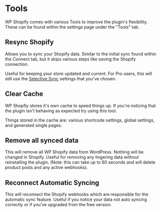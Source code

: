 # Tools

WP Shopify comes with various Tools to improve the plugin's flexibility. These can be found within the settings page under the "Tools" tab.

## Resync Shopify

Allows you to sync your Shopify data. Similar to the initial sync found within the Connect tab, but it skips various steps like saving the Shopify connection.

Useful for keeping your store updated and current. For Pro users, this will still use the [Selective Sync](getting-started/settings?id=selective-sync) settings that you've chosen.

## Clear Cache

WP Shopfiy stores it's own cache to speed things up. If you're noticing that the plugin isn't behaving as expected try using this tool.

Things stored in the cache are: various shortcode settings, global settings, and generated single pages.

## Remove all synced data

This will remove all WP Shopify data from WordPress. Nothing will be changed in Shopify. Useful for removing any lingering data without reinstalling the plugin. (Note: this can take up to 60 seconds and will delete product posts and any active webhooks).

## Reconnect Automatic Syncing

This will reconnect the Shopify webhooks which are responsible for the automatic sync feature. Useful if you notice your data not auto syncing correctly or if you've upgraded from the free version.
